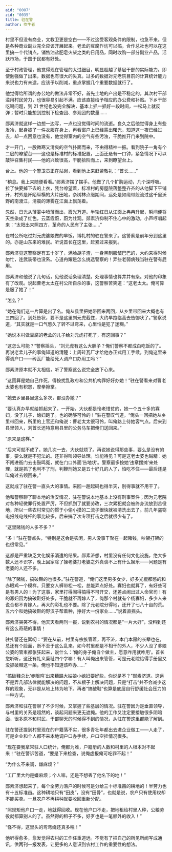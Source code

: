```yaml
---
aid: "0007"
zid: "0035"
title: 驻在警
author: 吹牛者
---
```


村里不但没有商业，文教卫更是空白——不过这受客观条件的限制，也急不来。但是各种商业副业完全应该开展起来。老孟的豆腐作坊可以搞，合作总社也可以在这里搞一个代销点，销售油盐肥皂火柴之类的日用品，同时收购一部分副业产品，活跃市场，于国于民都有好处。

至于村政管理，他觉得现在管理的太过细目，明显超越了基层干部的实际能力。即使勉强做了出来，数据也有很大的失真。过多的数据对元老院目前的计算统计能力来说也力有未逮，应该予以削减，重点掌握几个重要数据就行了。

他觉得给所谓的办公地的做法非常不好，首先土地的产出是不稳定的，其次村干部滥用村民劳力，也很容易引起不满。应该直接给予相应的办公费和补贴。下乡干部吃喝问题，到 21 世纪也没完全解决，基本上抓一抓好一段时间，一松马上就反弹；暂时只能想到控制下检查团、参观团的数量……

郧素济就这样一边想一边写，一点也没觉得时间的流逝。良久之后他觉得身上有些发冷，起身披了一件衣服在身上，再看窗户上已经露出曙光，知道这一夜已经过去，却一点困意也没有，他觉得室内的空气有些污浊，干脆推开门来到院中。

才一开门，一股微寒又清爽的空气扑面而来，不由得精神一振。看到院子一角有个二层的瞭望台——这也是标准村的标准配置，上面还悬有一口钟，紧急情况下可以敲钟召集村民——他的兴致很高，干脆拾阶而上，来到瞭望台上。

台上。他的一个警卫员正在站岗，看到他上来赶紧敬礼：“首长……”

“稍息。我上来随便看看。”郧素济摆了摆手。他做了几个扩胸运动，几个深呼吸。拉了快要掉下去的上衣，凭台嘹望着，标准村的房屋院落整整齐齐的从他脚下平铺开，村外是阡陌纵横的大片田地，杂树林点缀期间，远处是如缎带般流过这千里沃野的南渡江，清晨的薄雾在江面上飘荡着。

忽然，日光从薄雾中喷薄而出，霞光万道。半轮红日从江面上冉冉升起，瞬间便将天空染成了红色，云蒸霞蔚，蔚为壮观。郧素济抑制不住心中的激动，小声哼唱起来：“太阳出来照四方，革命的人民有了主张……”

在村公所吃过刘元虎婆娘做的早饭，博礼村的驻在警来了。这警察是前年分到这里的。亦是山东来的难民。听说首长在这里，赶紧过来报到。

郧素济见这警察足有五十岁了，满脸胡子渣，一身黑制服皱巴巴的，大约来得时候匆忙，连武装带也没系。心道冉耀是怎么挑选警察的！弄些老弱病残当驻在警有屁用。

郧素济和他说了几句话，见他说话条理清楚。处理事情也算井井有条。对他的印象有了改观。说起曹老太太在村公所自杀的事，这警察苦笑道：“这老太太。俺可算是服了她了！”

“怎么？”

“她在俺们这一片算是出了名。俺从县里把她带回来两回，从乡里带回来大概也有三四回了。到处告状，要不是这里刘元虎截住，大约早跑临高去告御状了。”警察说道，“其实就是一口气憋久了转不过弯来，心里怕是犯了迷糊。”

“她说本村做豆腐的老孟的儿子给刘元虎打死了，有这回事？”

“这怎么可能？”警察摇头，“刘元虎有这么大胆子？俺们警察不都成白吃饭的了。再说老孟儿子的事俺知道的清楚：上周砖瓦厂才给他办正式用工手续，到俺这里来得调户口——砖瓦厂能给死人调户口办用工吗？”

郧素济原本就不太相信，听了警察这么说完全放下心来。

“这回算是她自己作死，得按扰乱政府和公共机构罪好好办她！”驻在警看来对曹老太婆也有积怨，摩拳擦掌。

“她去乡里县里这么多次，都没办她？”

“要认真办早就给抓起来了。一开始，大伙都是怜老惜贫的，她一个五十多的寡妇，没了儿子，媳妇跑了。也的确够可怜的！”驻在警叹气道，“俺头一回把她从乡里带回来，所里的上官还和俺说：曹老太太很可怜，叫俺路上待她客气点。后来到县里领人，刘首长还特意用县里的公务马车把俺们送回来。”

“原来是这样。”

“后来可就不成了。她几次一去，大伙就烦了。再说她说得那些事，要么是没有的事，要么就是不犯法的。还非得叫领导处理。谁能待见？可是这老太婆也贼精：她不闯进衙门去击鼓鸣冤，就在门口外面‘告地状’。警察最多按她‘违章摆摊’来处理，就是抓了也判不了刑，判鞭刑她又是五十好几的人了，怕吃不住——最后还是叫俺过去领回来。”

这就成了驻在警一直头大的事情。来回一趟起码也得半天，别得事就不用干了。

他和警察聊了聊本地的治安情况，驻在警说本地基本上没有刑事案件；因为元老院对各种轻微罪行处置严厉，不但抓到了就要劳改，三次累犯就会被终身流放到苦役地，所以一些农村常见的惯于小偷小摸的二流子很快就被清洗出去了。前几年盗窃电报线电线杆的事比较多，后来搞了次专项打击之后就很少有了。

“这里赌钱的人多不多？”

“多！”驻在警点头，“特别是这会是农闲，男人没事干聚在一起赌钱，吵架打架的也很常见。”

这都是严重缺乏文化娱乐消遣的结果。郧素济想，村里没有任何文化设施，绝大多数人还不识字，晚上回家除了操老婆打老婆之外真谈不上有什么娱乐——问题是有老婆的人还不多。

“除了赌钱，搞破鞋的也很多。”驻在警道，“俺们这里男多女少，好多光棍都憋的和赤眼鸡一个模样。只要女人裤带松一松，总能弄点好处。寡妇也就算了，有好些可是有男人的！为了这事，家里打得闹得搞得不可开交，还差点闹出过人命官司！有的寡妇因为搞破鞋好处多，干脆就不再嫁人了，俺那个村就有个杨寡妇，多少人来说合都不肯嫁人，再大的彩礼也不要。除了元老院分得地，还开了七八十亩的荒。五六个和她搞破鞋的野汉子帮着种，挣好大一份家业……”说着直摇头。

郧素济哭笑不得，他天天看两刊一报，说到农村的情况都是“一片大好”，没料到还有这么奇葩的事情！

驻扎警还在絮叨：“要在从前，村里有宗族管着，再不济，本门本房的长辈也在，总还有个脸面，断不至于这么乱来。如今村里都是不相干的外人，不少人没了爹娘公婆的管束都张狂起来，说什么：‘俺的身子俺自个做主，愿意咋用就咋用’。首长您听听，这还有礼义廉耻四个字嘛！有人叫俺出来管管，可是元老院给得手册里又没抓破鞋这一条，俺也不知道该咋办……”

“搞破鞋总比‘赤眼鸡’出来糟蹋大姑娘小媳妇要好些，你说是不？”郧素济道。这远不是弄几部法律就能解决的问题，不从根子上解决问题，只是“打击”并不会减少这样的现象，无非是从地上转为地下。再者“搞破鞋”也算是底层自行舒缓社会压力的一种方式。

郧素济和驻在警聊了不少时候，又掌握了些基层的情况。驻在警因为是垂直领导，与村里的关系是超然的，谈起问题来更无遮掩。他的工作又注定要接触很多阴暗面，很多原本和村民、干部聊天的时候得不到的情况，从驻在警这里都能了解到。

驻在警还提到村里现在的户籍落不实，很多青壮年都出去进企业做工——人走了，可是企业和个人都不来本地调户口办手续，户口空挂情况很多。

“现在要我拿常驻人口统计，俺都为难，户籍册的人数和村里的人根本对不起来！”驻在警诉苦道，“要是下来检查，说俺虚报俺可吃罪不起！”

“为什么不来调，嫌麻烦？”

“工厂里大约是嫌麻烦；个人嘛，还是不想丢了他名下的地！”

郧素济想起来了，每个全劳力落户的时候可是分给三十标准亩的耕地的！半劳力也有十五标准亩。这种耕地只有“田皮”，没有“田骨”，也就是说，农户只有使用权却不能买卖。一旦农户不再耕种就要收回重新分配。

“照规矩他户口一走，地就得回收。现在他户口不走，把地租给村里人种，公粮劳役就都算别人的了。虽然得的租子不多，好歹也是一笔额外的收入！”

“怪不得，这里头的弯弯绕还真多哩！”

他听得愈多，愈发觉得农村的工作任重道远。不觉有了把自己的所见所闻写成通讯，供两刊一报发表，让更多的人意识到农村工作的重要性的想法。
